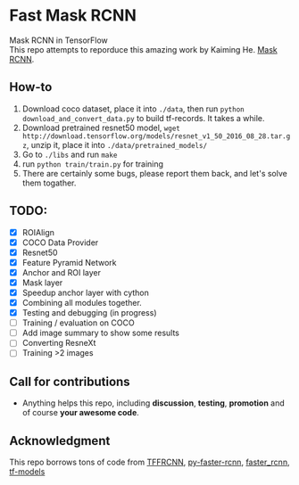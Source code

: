 # Fast Mask RCNN
Mask RCNN in TensorFlow  
This repo attempts to reporduce this amazing work by Kaiming He.
[Mask RCNN](https://arxiv.org/abs/1703.06870).

## How-to
1. Download coco dataset, place it into `./data`, then run `python download_and_convert_data.py` to build tf-records. It takes a while.
2. Download pretrained resnet50 model, `wget http://download.tensorflow.org/models/resnet_v1_50_2016_08_28.tar.gz`, unzip it, place it into `./data/pretrained_models/`
3. Go to `./libs` and run `make`
4. run `python train/train.py` for training 
5. There are certainly some bugs, please report them back, and let's solve them togather.

## TODO:
- [x] ROIAlign
- [x] COCO Data Provider
- [x] Resnet50
- [x] Feature Pyramid Network
- [x] Anchor and ROI layer
- [x] Mask layer
- [x] Speedup anchor layer with cython
- [x] Combining all modules together. 
- [x] Testing and debugging (in progress)
- [ ] Training / evaluation on COCO
- [ ] Add image summary to show some results
- [ ] Converting ResneXt
- [ ] Training >2 images

## Call for contributions
- Anything helps this repo, including **discussion**, **testing**, **promotion** and of course **your awesome code**. 

## Acknowledgment
This repo borrows tons of code from [TFFRCNN](https://github.com/CharlesShang/TFFRCNN), [py-faster-rcnn](https://github.com/rbgirshick/py-faster-rcnn), [faster_rcnn](https://github.com/ShaoqingRen/faster_rcnn), [tf-models](https://github.com/tensorflow/models)
